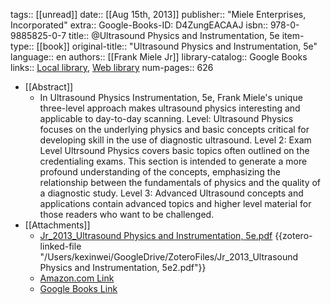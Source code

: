 tags:: [[unread]]
date:: [[Aug 15th, 2013]]
publisher:: "Miele Enterprises, Incorporated"
extra:: Google-Books-ID: D4ZungEACAAJ
isbn:: 978-0-9885825-0-7
title:: @Ultrasound Physics and Instrumentation, 5e
item-type:: [[book]]
original-title:: "Ultrasound Physics and Instrumentation, 5e"
language:: en
authors:: [[Frank Miele Jr]]
library-catalog:: Google Books
links:: [Local library](zotero://select/library/items/TJ7EMYBV), [Web library](https://www.zotero.org/users/6786528/items/TJ7EMYBV)
num-pages:: 626

- [[Abstract]]
	- In Ultrasound Physics Instrumentation, 5e, Frank Miele's unique three-level approach makes ultrasound physics interesting and applicable to day-to-day scanning. Level: Ultrasound Physics focuses on the underlying physics and basic concepts critical for developing skill in the use of diagnostic ultrasound. Level 2: Exam Level Ultrsound Physics covers basic topics often outlined on the credentialing exams. This section is intended to generate a more profound understanding of the concepts, emphasizing the relationship between the fundamentals of physics and the quality of a diagnostic study. Level 3: Advanced Ultrasound concepts and applications contain advanced topics and higher level material for those readers who want to be challenged.
- [[Attachments]]
	- [Jr_2013_Ultrasound Physics and Instrumentation, 5e.pdf](zotero://select/library/items/WNXHD62C) {{zotero-linked-file "/Users/kexinwei/GoogleDrive/ZoteroFiles/Jr_2013_Ultrasound Physics and Instrumentation, 5e2.pdf"}}
	- [Amazon.com Link](https://www.amazon.com/Ultrasound-Physics-Instrumentation-Frank-Miele/dp/0988582503)
	- [Google Books Link](https://books.google.com.sg/books?id=D4ZungEACAAJ)